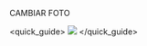 CAMBIAR FOTO

<quick_guide>
![](http://static.energysistem.com/images/manuals/39986/5388b4b13b837.jpg)
</quick_guide>


